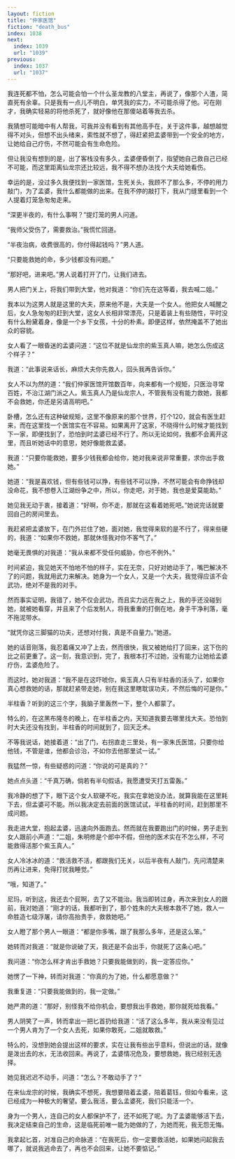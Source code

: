```yaml
---
layout: fiction
title: "仲家医馆"
fiction: "death_bus"
index: 1038
next:
  index: 1039
  url: "1039"
previous:
  index: 1037
  url: "1037"
---
```

我连死都不怕，怎么可能会怕一个什么圣龙教的八堂主，再说了，像那个人渣，简直死有余辜。只是我有一点儿不明白，单凭我的实力，不可能杀得了他。可在刚才，我确实轻易的将他杀死了，就好像他在那傻站着等我去杀。

我猜想可能暗中有人帮我，可我并没有看到有其他高手在，关于这件事，越想越觉得不对头，但想不出头绪来，索性就不想了，得赶紧把孟婆带到一个安全的地方，让她给自己疗伤，不然可能会有生命危险。

但让我没有想到的是，出了客栈没有多久，孟婆便昏倒了，指望她自己救自己已经不可能，而这里距离仙龙宗还比较远，我不得不想办法找个大夫给她看伤。

幸运的是，没过多久我便找到一家医馆，生死关头，我顾不了那么多，不停的用力敲门，为了孟婆，我什么都能做的出来。在我不停的敲打下，我从门缝里看到一个人提着灯笼急匆匆走来。

“深更半夜的，有什么事啊？”提灯笼的男人问道。

“我师父受伤了，需要救治。”我慌忙回道。

“半夜治病，收费很高的，你付得起钱吗？”男人道。

“只要能救她的命，多少钱都没有问题。”

“那好吧，进来吧。”男人说着打开了门，让我们进去。

男人把门关上，将我们带到大堂，他对我道：“你们先在这等着，我去喊二姐。”

我本以为这男人就是这里的大夫，原来他不是，大夫是一个女人。他把女人喊醒之后，女人急匆匆的赶到大堂，这女人长相非常漂亮，只是着装上有些随性，平时没有什么粉黛着身，像是一个乡下女孩，十分的朴素。即便这样，依然掩盖不了她出众的容貌。

女人看了一眼昏迷的孟婆问道：“这位不就是仙龙宗的紫玉真人嘛，她怎么伤成这个样子？”

我道：“此事说来话长，麻烦大夫你先救人，回头我再告诉你。”

女人不以为然的道：“我们仲家医馆开馆数百年，向来都有一个规矩，只医治寻常百姓，不治江湖门派之人。紫玉真人乃是仙龙宗人，不管我有没有能力救她，我都不会救她，你还是另请高明吧。”

卧槽，怎么还有这种破规矩，这里不像原来的那个世界，打个120，就会有医生赶来，而在这里找一个医馆实在不容易。如果离开了这家，不晓得什么时候才能找到下一家，即便找到了，恐怕到时孟婆已经不行了。所以无论如何，我都不会离开这里，而且听她话中的意思，她好像能救孟婆。

我道：“只要你能救她，要多少钱我都会给你，她对我来说非常重要，求你出手救她。”

她道：“我是喜欢钱，但有些钱可以挣，有些钱不可以挣，不然可能会有命挣钱却没命花，我不想卷入江湖纷争之中，所以，你走吧，对于她，我也是爱莫能助。”

她见我无动于衷，接着道：“好啊，你不走，那就在这看着她死吧。”她说完话就要回自己的房间里去。

我赶紧把孟婆放下，在门外拦住了她，面对她，我觉得来软的是不行了，得来些硬的，我道：“如果你不救她，那就休怪我对你不客气了。”

她毫无畏惧的对我道：“我从来都不受任何威胁，你也不例外。”

时间紧迫，我见她天不怕地不怕的样子，实在无奈，只好对她动手了，嘴巴解决不了的问题，我就用武力来解决。她身为一个女人，又是一个大夫，我觉得应该不会武功，绝对不是我的对手。

然而事实证明，我错了，她不仅会武功，而且实力远在我之上，我的手还没碰到她，就被她看穿，并且来了个后发制人，将我重重的打倒在地，身手干净利落，毫不拖泥带水。

“就凭你这三脚猫的功夫，还想对付我，真是不自量力。”她道。

她的话音刚落，我忍着痛又冲了上去，然而很快，我又被她给打了回来，这下伤的比之前更重了。这一刻，我意识到，完了，我根本打不过她，没有能力让她给孟婆疗伤，孟婆危险了。

而这时，她对我道：“我不是在这吓唬你，紫玉真人只有半柱香的活头了，如果你真心想救她的话，那就赶紧带走她，别在我这里瞎耽误功夫，不然后悔的可是你。”

半柱香？听到的这三个字，我脑子里轰然一下，整个人都蒙了。

特么的，在这黑布隆冬的晚上，在半柱香之内，天知道我要去哪里找大夫。恐怕到时大夫还没有找到，半柱香的时间就到了，回天乏术。

不等我说话，她接着道：“出了门，右拐直走三里处，有一家朱氏医馆，只要你给他钱，不管是谁，他都会诊治，不如你去他那里试一试。”

我猛然一惊，有些疑惑的问道：“你说的可是真的？”

她点点头道：“千真万确，倘若有半句假话，我愿遭受天打五雷轰。”

我冷静的想了下，眼下这个女人软硬不吃，我实在拿她没办法，就算我能在这里耗下去，但孟婆可不能。所以我决定去前面的医馆试试，半柱香的时间，赶到那里不成问题。

我走进大堂，抱起孟婆，迅速向外面跑去。然而就在我要跑出门的时候，男子走到女人跟前小声道：“二姐，朱明修是个郎中不假，但他的医术实在不怎么样，不可能救得活那个紫玉真人。”

女人冷冰冰的道：“救活救不活，都跟我们无关，以后半夜有人敲门，先问清楚来历再让进来，免得打扰我睡觉。”

“哦，知道了。”

尼玛，听到这，我还去个屁啊，去了又不能治。我当即转过身，再次来到女人的跟前，我对她道：“刚才的话，我都听到了，那个姓朱的大夫根本救不了她，救人一命胜造七级浮屠，请你高抬贵手，救救她吧。”

女人瞪了那个男人一眼道：“都是你多嘴，跟了我那么多年，还是这么笨。”

她转而对我道：“就是你说破了天，我还是不会出手，你就死了这条心吧。”

我问道：“你怎么样才肯出手救她？只要我能做到的，我一定答应你。”

她愣了一下神，转而对我道：“你真的为了她，什么都愿意做？”

我重复道：“只要我能做到的，我一定做。”

她严肃的道：“那好，别怪我不给你机会，要想我出手救她，那你就死给我看。”

男人阴笑了一声，转而拿出一把匕首扔给我道：“活了这么多年，我从来没有见过一个男人肯为了一个女人去死，如果你敢死，二姐就敢救。”

特么的，没想到她会提出这样的要求，实在让我有些出乎意料，但说出的话，就像是泼出去的水，无法收回来。再说了，孟婆情况危及，要想救她，我已经别无选择。

她见我迟迟不动手，问道：“怎么？不敢动手了？”

在来仙龙宗的时候，我确实不想死，我想要陪着孟婆，陪着葛钰，但如今看来，这已经成为一种极大的奢望。要么我活，要么孟婆死，我们只能活一个。

身为一个男人，连自己的女人都保护不了，还不如死了呢。为了孟婆能够活下去，我决定结束自己的生命，这是临死前唯一能为她做的了，为她而死，我无怨无悔。

我拿起匕首，对准自己的命脉道：“在我死后，你一定要救活她，如果她问起我去哪了，就说我逃命去了，再也不会回来，让她不要惦记。”